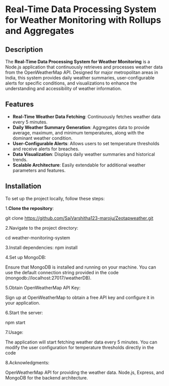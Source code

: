 #  Real-Time Data Processing System for Weather Monitoring with Rollups and Aggregates

## Description

The **Real-Time Data Processing System for Weather Monitoring** is a Node.js application that continuously retrieves and processes weather data from the OpenWeatherMap API. Designed for major metropolitan areas in India, this system provides daily weather summaries, user-configurable alerts for specific conditions, and visualizations to enhance the understanding and accessibility of weather information.

## Features

- **Real-Time Weather Data Fetching**: Continuously fetches weather data every 5 minutes.
- **Daily Weather Summary Generation**: Aggregates data to provide average, maximum, and minimum temperatures, along with the dominant weather condition.
- **User-Configurable Alerts**: Allows users to set temperature thresholds and receive alerts for breaches.
- **Data Visualization**: Displays daily weather summaries and historical trends.
- **Scalable Architecture**: Easily extendable for additional weather parameters and features.

## Installation

To set up the project locally, follow these steps:

1.**Clone the repository**:

   git clone https://github.com/SaiVarshitha123-maroju/Zeotapweather.git
   
2.Navigate to the project directory:

  cd weather-monitoring-system
  
3.Install dependencies:
   npm install
  
4.Set up MongoDB:

  Ensure that MongoDB is installed and running on your machine. You can use the default connection string provided in the code (mongodb://localhost:27017/weatherDB).

5.Obtain OpenWeatherMap API Key:

  Sign up at OpenWeatherMap to obtain a free API key and configure it in your application.

6.Start the server:

  npm start
  
7.Usage:

  The application will start fetching weather data every 5 minutes. You can modify the user configuration for temperature thresholds directly in the code

8.Acknowledgments:

  OpenWeatherMap API for providing the weather data.
  Node.js, Express, and MongoDB for the backend architecture.


